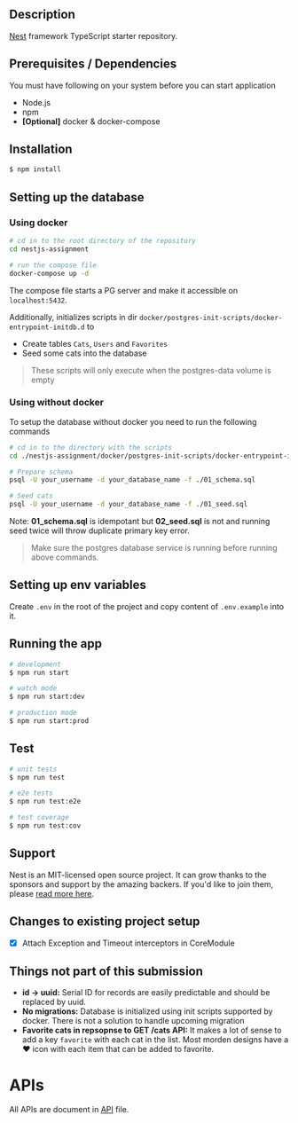 ## Description

[Nest](https://github.com/nestjs/nest) framework TypeScript starter repository.

## Prerequisites / Dependencies

You must have following on your system before you can start application

- Node.js
- npm
- **[Optional]** docker & docker-compose

## Installation

```bash
$ npm install
```

## Setting up the database

### Using docker

```bash
# cd in to the root directory of the repository
cd nestjs-assignment

# run the compose file
docker-compose up -d
```

The compose file starts a PG server and make it accessible on `localhost:5432`.

Additionally, initializes scripts in dir `docker/postgres-init-scripts/docker-entrypoint-initdb.d` to

- Create tables `Cats`, `Users` and `Favorites`
- Seed some cats into the database

> These scripts will only execute when the postgres-data volume is empty

### Using without docker

To setup the database without docker you need to run the following commands

```bash
# cd in to the directory with the scripts
cd ./nestjs-assignment/docker/postgres-init-scripts/docker-entrypoint-initdb.d

# Prepare schema
psql -U your_username -d your_database_name -f ./01_schema.sql

# Seed cats
psql -U your_username -d your_database_name -f ./01_seed.sql
```

Note: **01_schema.sql** is idempotant but **02_seed.sql** is not and running seed twice will throw duplicate primary key error.

> Make sure the postgres database service is running before running above commands.

## Setting up env variables

Create `.env` in the root of the project and copy content of `.env.example` into it.

## Running the app

```bash
# development
$ npm run start

# watch mode
$ npm run start:dev

# production mode
$ npm run start:prod
```

## Test

```bash
# unit tests
$ npm run test

# e2e tests
$ npm run test:e2e

# test coverage
$ npm run test:cov
```

## Support

Nest is an MIT-licensed open source project. It can grow thanks to the sponsors and support by the amazing backers. If you'd like to join them, please [read more here](https://docs.nestjs.com/support).

## Changes to existing project setup

- [x] Attach Exception and Timeout interceptors in CoreModule

## Things not part of this submission

- **id -> uuid:** Serial ID for records are easily predictable and should be replaced by uuid.
- **No migrations:** Database is initialized using init scripts supported by docker. There is not a solution to handle upcoming migration
- **Favorite cats in repsopnse to GET /cats API:** It makes a lot of sense to add a key `favorite` with each cat in the list. Most morden designs have a ❤️ icon with each item that can be added to favorite.

# APIs

All APIs are document in [API](./API.md) file.
